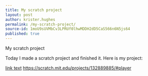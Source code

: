 ```yaml
---
title: My scratch project
layout: post
author: krister.hughes
permalink: /my-scratch-project/
source-id: 1moU9sUVMbCv3LPRUf0lhwMDDH2dD5CaS566n6N5js64
published: true
---
```

My scratch project

Today I made a scratch project and finished it. Here is my project:

<a href="url">link text</a>
https://scratch.mit.edu/projects/132889885/#player

